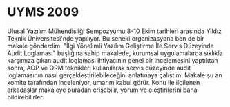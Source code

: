 # UYMS 2009
Ulusal Yazılım Mühendisliği Sempozyumu 8-10 Ekim tarihleri arasında Yıldız Teknik Üniversitesi'nde yapılıyor. Bu seneki 
organizasyona ben de bir makale gönderdim. "İlgi Yönelimli Yazılım Geliştirme İle Servis Düzeyinde Audit Loglaması" 
başlığına sahip makalede, kurumsal uygulamalarda sıklıkla karşımıza çıkan audit loglaması ihtiyacının genel bir 
incelemesini yaptıktan sonra, AOP ve ORM teknikleri kullanılarak servis düzeyinde audit loglamasının nasıl 
gerçekleştirilebileceğini anlatmaya çalıştım. Makale şu an komite tarafından inceleniyor, umarım kabul görür. Konu ile 
ilgilenen arkadaşlar makaleye buradan erişebilir, yorum ve eleştirilerini bana bildirebilirler.